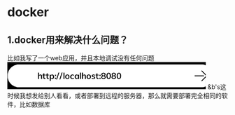 # docker

## 1.docker用来解决什么问题？
比如我写了一个web应用，并且本地调试没有任何问题
![web网站](assets\web应用.png)
&b's这时候我想发给别人看看，或者部署到远程的服务器，那么就需要部署完全相同的软件，比如数据库